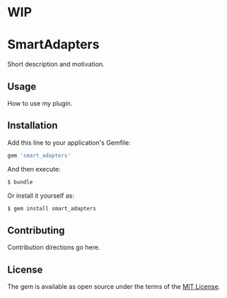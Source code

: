 # WIP

# SmartAdapters
Short description and motivation.

## Usage
How to use my plugin.

## Installation
Add this line to your application's Gemfile:

```ruby
gem 'smart_adapters'
```

And then execute:
```bash
$ bundle
```

Or install it yourself as:
```bash
$ gem install smart_adapters
```

## Contributing
Contribution directions go here.

## License
The gem is available as open source under the terms of the [MIT License](https://opensource.org/licenses/MIT).
